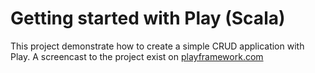 # Getting started with Play (Scala)

This project demonstrate how to create a simple CRUD application with Play. A screencast to the project exist on [playframework.com](http://playframework.com)